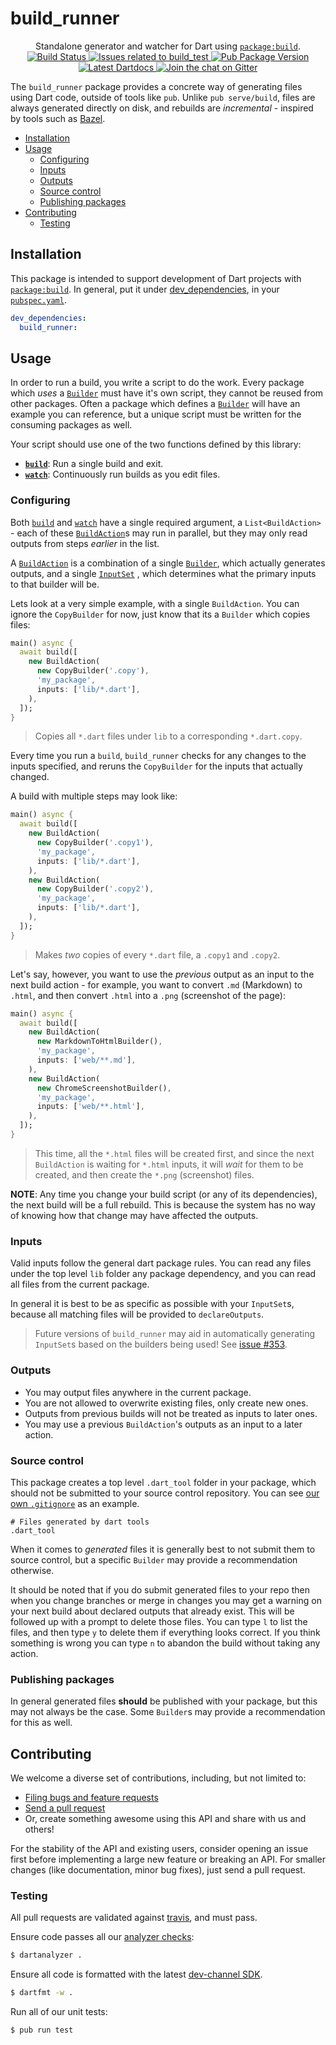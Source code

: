 # build_runner

<p align="center">
  Standalone generator and watcher for Dart using <a href="https://pub.dartlang.org/packages/build"><code>package:build</code></a>.
  <br>
  <a href="https://travis-ci.org/dart-lang/build">
    <img src="https://travis-ci.org/dart-lang/build.svg?branch=master" alt="Build Status" />
  </a>
  <a href="https://github.com/dart-lang/build/labels/package%3Abuild_runner">
    <img src="https://img.shields.io/github/issues-raw/dart-lang/build/package%3Abuild_test.svg" alt="Issues related to build_test" />
  </a>
  <a href="https://pub.dartlang.org/packages/build_runner">
    <img src="https://img.shields.io/pub/v/build_runner.svg" alt="Pub Package Version" />
  </a>
  <a href="https://www.dartdocs.org/documentation/build_runner/latest">
    <img src="https://img.shields.io/badge/dartdocs-latest-blue.svg" alt="Latest Dartdocs" />
  </a>
  <a href="https://gitter.im/dart-lang/source_gen">
    <img src="https://badges.gitter.im/dart-lang/source_gen.svg" alt="Join the chat on Gitter" />
  </a>
</p>

The `build_runner` package provides a concrete way of generating files using
Dart code, outside of tools like `pub`. Unlike `pub serve/build`, files are
always generated directly on disk, and rebuilds are _incremental_ - inspired by
tools such as [Bazel][].

* [Installation](#installation)
* [Usage](#usage)
  * [Configuring](#configuring)
  * [Inputs](#inputs)
  * [Outputs](#outputs)
  * [Source control](#source-control)
  * [Publishing packages](#publishing-packages)
* [Contributing](#contributing)
  * [Testing](#testing)

## Installation

This package is intended to support development of Dart projects with
[`package:build`][]. In general, put it under [dev_dependencies][], in your
[`pubspec.yaml`][pubspec].

```yaml
dev_dependencies:
  build_runner:
```

## Usage

In order to run a build, you write a script to do the work. Every package which
*uses* a [`Builder`][builder] must have it's own script, they cannot be reused
from other packages. Often a package which defines a [`Builder`][builder] will
have an example you can reference, but a unique script must be written for the
consuming packages as well.

Your script should use one of the two functions defined by this library:

- [**`build`**][build_fn]: Run a single build and exit.
- [**`watch`**][watch_fn]: Continuously run builds as you edit files.

### Configuring

Both [`build`][build_fn] and [`watch`][watch_fn] have a single required
argument, a `List<BuildAction>` - each of these [`BuildAction`][build_action]s
may run in parallel, but they may only read outputs from steps _earlier_ in the
list.

A [`BuildAction`][build_action] is a combination of a single
[`Builder`][builder], which actually generates outputs, and a single
[`InputSet`][input_set] , which determines what the primary inputs to that
builder will be.

Lets look at a very simple example, with a single `BuildAction`. You can ignore
the `CopyBuilder` for now, just know that its a `Builder` which copies files:

```dart
main() async {
  await build([
    new BuildAction(
      new CopyBuilder('.copy'), 
      'my_package', 
      inputs: ['lib/*.dart'],
    ),
  ]);
}
```

> Copies all `*.dart` files under `lib` to a corresponding `*.dart.copy`.

Every time you run a `build`, `build_runner` checks for any changes to the
inputs specified, and reruns the `CopyBuilder` for the inputs that actually
changed.

A build with multiple steps may look like:

```dart
main() async {
  await build([
    new BuildAction(
      new CopyBuilder('.copy1'), 
      'my_package', 
      inputs: ['lib/*.dart'],
    ),
    new BuildAction(
      new CopyBuilder('.copy2'), 
      'my_package', 
      inputs: ['lib/*.dart'],
    ),
  ]);
}
```

> Makes _two_ copies of every `*.dart` file, a `.copy1` and `.copy2`.

Let's say, however, you want to use the _previous_ output as an input to the
next build action - for example, you want to convert `.md` (Markdown) to
`.html`, and then convert `.html` into a `.png` (screenshot of the page):

```dart
main() async {
  await build([
    new BuildAction(
      new MarkdownToHtmlBuilder(), 
      'my_package', 
      inputs: ['web/**.md'],
    ),
    new BuildAction(
      new ChromeScreenshotBuilder(), 
      'my_package', 
      inputs: ['web/**.html'],
    ),
  ]);
}
```

> This time, all the `*.html` files will be created first, and since the next
> `BuildAction` is waiting for `*.html` inputs, it will _wait_ for them to be
> created, and then create the `*.png` (screenshot) files.

**NOTE**: Any time you change your build script (or any of its dependencies),
the next build will be a full rebuild. This is because the system has no way
of knowing how that change may have affected the outputs.

### Inputs

Valid inputs follow the general dart package rules. You can read any files under
the top level `lib` folder any package dependency, and you can read all files
from the current package.

In general it is best to be as specific as possible with your `InputSet`s,
because all matching files will be provided to `declareOutputs`.

> Future versions of `build_runner` may aid in automatically generating
> `InputSet`s based on the builders being used! See [issue #353][issue_353].

### Outputs

* You may output files anywhere in the current package.
* You are not allowed to overwrite existing files, only create new ones.
* Outputs from previous builds will not be treated as inputs to later ones.
* You may use a previous `BuildAction`'s outputs as an input to a later action.

### Source control

This package creates a top level `.dart_tool` folder in your package, which
should not be submitted to your source control repository. You can see [our own
`.gitignore`](https://github.com/dart-lang/build/blob/master/.gitignore) as an
example.

```git
# Files generated by dart tools
.dart_tool
```

When it comes to _generated_ files it is generally best to not submit them to
source control, but a specific `Builder` may provide a recommendation otherwise.

It should be noted that if you do submit generated files to your repo then when
you change branches or merge in changes you may get a warning on your next build
about declared outputs that already exist. This will be followed up with a
prompt to delete those files. You can type `l` to list the files, and then type
`y` to delete them if everything looks correct. If you think something is wrong
you can type `n` to abandon the build without taking any action.

### Publishing packages

In general generated files **should** be published with your package, but this
may not always be the case. Some `Builder`s may provide a recommendation for
this as well.

## Contributing

We welcome a diverse set of contributions, including, but not limited to:

* [Filing bugs and feature requests][file_an_issue]
* [Send a pull request][pull_request]
* Or, create something awesome using this API and share with us and others!

For the stability of the API and existing users, consider opening an issue
first before implementing a large new feature or breaking an API. For smaller
changes (like documentation, minor bug fixes), just send a pull request.

### Testing

All pull requests are validated against [travis][travis], and must pass.

Ensure code passes all our [analyzer checks][analysis_options]:

```sh
$ dartanalyzer .
```

Ensure all code is formatted with the latest [dev-channel SDK][dev_sdk].

```sh
$ dartfmt -w .
```

Run all of our unit tests:

```sh
$ pub run test
```

[Bazel]: https://bazel.build/
[`package:build`]: https://pub.dartlang.org/packages/build
[`shelf`]: https://pub.dartlang.org/packages/shelf
[analysis_options]: https://github.com/dart-lang/build/blob/master/analysis_options.yaml

[builder]: https://www.dartdocs.org/documentation/build/latest/build/Builder-class.html
[build_fn]: https://www.dartdocs.org/documentation/build_runner/latest/build_runner/build.html
[watch_fn]: https://www.dartdocs.org/documentation/build_runner/latest/build_runner/watch.html
[build_action]: https://www.dartdocs.org/documentation/build_runner/latest/build_runner/BuildAction-class.html
[input_set]: https://www.dartdocs.org/documentation/build_runner/latest/build_runner/InputSet-class.html

[issue_353]: https://github.com/dart-lang/build/issues/353

[travis]: https://travis-ci.org/
[dev_sdk]: https://www.dartlang.org/install
[dev_dependencies]: https://www.dartlang.org/tools/pub/dependencies#dev-dependencies
[pubspec]: https://www.dartlang.org/tools/pub/pubspec
[file_an_issue]: https://github.com/dart-lang/build/issues/new
[pull_request]: https://github.com/dart-lang/build/pulls
